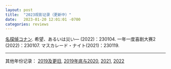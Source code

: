 ```yaml
---
layout: post
title:  "2023观影记录（更新中）"
date:   2023-01-20 12:01:01 -0700
categories: reviews
---
```

[名探偵コナン](https://www.lintj.com/reviews/2018/08/18/Conan.html).
希望、あるいは災い―  (2022)：230104.
一年一度喜剧大赛2 (2022)：230107.
マスカレード・ナイト(2021)：230119.


---
其他年份记录：
[2019及更旧](https://www.lintj.com/reviews/2019/11/29/older2019Movies.html), [2019年底与2020](https://www.lintj.com/reviews/2019/11/30/2020Movieswith2019.html), [2021](https://www.lintj.com/reviews/2021/01/03/2021Movies.html), [2022](https://www.lintj.com/reviews/2022/01/06/2022Movies.html)
